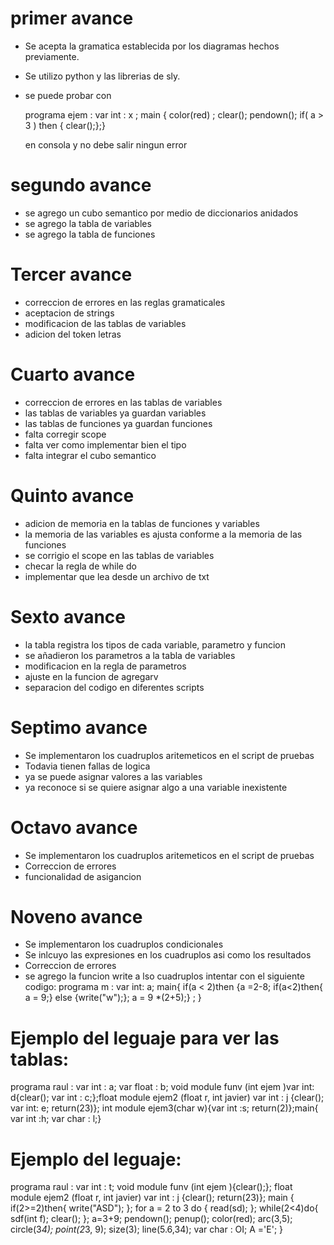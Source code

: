 # primer avance
- Se acepta la gramatica establecida por los diagramas hechos previamente.
- Se utilizo python y las librerias de sly.
- se puede probar con 

  programa ejem  : var int : x ; main { color(red) ; clear(); pendown(); if( a > 3 ) then { clear();};}   
  
  en consola y no debe salir ningun error

# segundo avance 
- se agrego un cubo semantico por medio de diccionarios anidados
- se agrego la tabla de variables 
- se agrego la tabla de funciones


# Tercer avance 
- correccion de errores en las reglas gramaticales
- aceptacion de strings
- modificacion de las tablas de variables
- adicion del token letras 

# Cuarto avance 
- correccion de errores en las tablas de variables
- las tablas de variables ya guardan variables
- las tablas de funciones ya guardan funciones
- falta corregir scope
- falta ver como implementar bien el tipo 
- falta integrar el cubo semantico

# Quinto avance 
- adicion de memoria en la tablas de funciones y variables
- la memoria de las variables es ajusta conforme a la memoria de las funciones
- se corrigio el scope en las tablas de variables 
- checar la regla de while do
- implementar que lea desde  un archivo de txt

# Sexto avance
- la tabla registra los tipos de cada variable, parametro y funcion
- se añadieron los parametros a la tabla de variables 
- modificacion en la regla de parametros
- ajuste en la funcion de agregarv
- separacion del codigo en diferentes scripts 

# Septimo avance
- Se implementaron los cuadruplos aritemeticos en el script de pruebas
- Todavia tienen fallas de logica
- ya se puede asignar valores a las variables
- ya reconoce si se quiere asignar algo a una variable inexistente

# Octavo avance
- Se implementaron los cuadruplos aritemeticos en el script de pruebas
- Correccion de errores 
- funcionalidad de asigancion 

# Noveno avance 
- Se implementaron los cuadruplos condicionales 
- Se inlcuyo las expresiones en los cuadruplos asi como los resultados
- Correccion de errores 
- se agrego la funcion write a lso cuadruplos
intentar con el siguiente codigo:
programa m :  var int: a; main{  if(a < 2)then {a =2-8;    if(a<2)then{ a = 9;} else {write("w");};    a = 9 *(2+5);}      ;  }

# Ejemplo del leguaje para ver las tablas:

programa raul : var int : a; var float : b; void module funv (int ejem )var int: d{clear(); var int : c;};float module ejem2 (float r, int javier) var int : j {clear(); var int: e; return(23)}; int module ejem3(char w){var int :s; return(2)};main{ var int :h; var char : l;}

# Ejemplo del leguaje:

programa raul : 
var int : t; 
void module funv (int ejem ){clear();};
float module ejem2 (float r, int javier) 
var int : j {clear(); return(23)}; 
main {
	if(2>=2)then{
		write("ASD");
	};
	for a = 2 to 3 do {
		read(sd);
	}; 
	while(2<4)do{
		sdf(int f);
		clear();
	};
	a=3+9; 
	pendown(); 
	penup(); 
	color(red); 
	arc(3,5); 
	circle(3*4); 
	point(2*3, 9); 
	size(3);
	line(5.6,34); 
	var char : OI; 
	A ='E';
}
